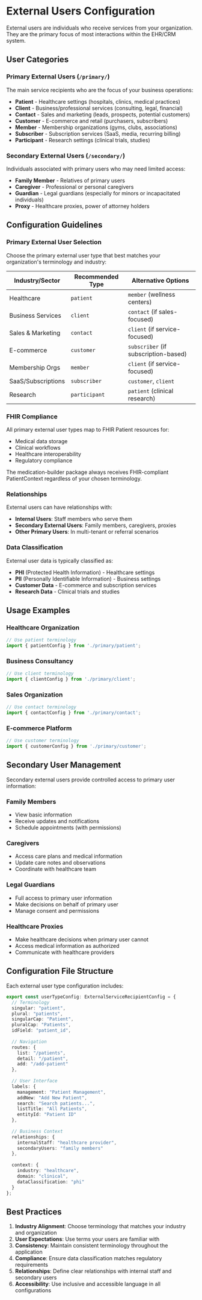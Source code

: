 # External Users Configuration

External users are individuals who receive services from your organization. They are the primary focus of most interactions within the EHR/CRM system.

## User Categories

### Primary External Users (`/primary/`)
The main service recipients who are the focus of your business operations:

- **Patient** - Healthcare settings (hospitals, clinics, medical practices)
- **Client** - Business/professional services (consulting, legal, financial)
- **Contact** - Sales and marketing (leads, prospects, potential customers)
- **Customer** - E-commerce and retail (purchasers, subscribers)
- **Member** - Membership organizations (gyms, clubs, associations)
- **Subscriber** - Subscription services (SaaS, media, recurring billing)
- **Participant** - Research settings (clinical trials, studies)

### Secondary External Users (`/secondary/`)
Individuals associated with primary users who may need limited access:

- **Family Member** - Relatives of primary users
- **Caregiver** - Professional or personal caregivers
- **Guardian** - Legal guardians (especially for minors or incapacitated individuals)
- **Proxy** - Healthcare proxies, power of attorney holders

## Configuration Guidelines

### Primary External User Selection
Choose the primary external user type that best matches your organization's terminology and industry:

| Industry/Sector | Recommended Type | Alternative Options |
|-----------------|------------------|-------------------|
| Healthcare | `patient` | `member` (wellness centers) |
| Business Services | `client` | `contact` (if sales-focused) |
| Sales & Marketing | `contact` | `client` (if service-focused) |
| E-commerce | `customer` | `subscriber` (if subscription-based) |
| Membership Orgs | `member` | `client` (if service-focused) |
| SaaS/Subscriptions | `subscriber` | `customer`, `client` |
| Research | `participant` | `patient` (clinical research) |

### FHIR Compliance
All primary external user types map to FHIR Patient resources for:
- Medical data storage
- Clinical workflows
- Healthcare interoperability
- Regulatory compliance

The medication-builder package always receives FHIR-compliant PatientContext regardless of your chosen terminology.

### Relationships
External users can have relationships with:
- **Internal Users**: Staff members who serve them
- **Secondary External Users**: Family members, caregivers, proxies
- **Other Primary Users**: In multi-tenant or referral scenarios

### Data Classification
External user data is typically classified as:
- **PHI** (Protected Health Information) - Healthcare settings
- **PII** (Personally Identifiable Information) - Business settings
- **Customer Data** - E-commerce and subscription services
- **Research Data** - Clinical trials and studies

## Usage Examples

### Healthcare Organization
```typescript
// Use patient terminology
import { patientConfig } from './primary/patient';
```

### Business Consultancy
```typescript
// Use client terminology
import { clientConfig } from './primary/client';
```

### Sales Organization
```typescript
// Use contact terminology  
import { contactConfig } from './primary/contact';
```

### E-commerce Platform
```typescript
// Use customer terminology
import { customerConfig } from './primary/customer';
```

## Secondary User Management

Secondary external users provide controlled access to primary user information:

### Family Members
- View basic information
- Receive updates and notifications
- Schedule appointments (with permissions)

### Caregivers
- Access care plans and medical information
- Update care notes and observations
- Coordinate with healthcare team

### Legal Guardians
- Full access to primary user information
- Make decisions on behalf of primary user
- Manage consent and permissions

### Healthcare Proxies
- Make healthcare decisions when primary user cannot
- Access medical information as authorized
- Communicate with healthcare providers

## Configuration File Structure

Each external user type configuration includes:

```typescript
export const userTypeConfig: ExternalServiceRecipientConfig = {
  // Terminology
  singular: "patient",
  plural: "patients", 
  singularCap: "Patient",
  pluralCap: "Patients",
  idField: "patient_id",
  
  // Navigation
  routes: {
    list: "/patients",
    detail: "/patient", 
    add: "/add-patient"
  },
  
  // User Interface
  labels: {
    management: "Patient Management",
    addNew: "Add New Patient",
    search: "Search patients...",
    listTitle: "All Patients",
    entityId: "Patient ID"
  },
  
  // Business Context
  relationships: {
    internalStaff: "healthcare provider",
    secondaryUsers: "family members"
  },
  
  context: {
    industry: "healthcare",
    domain: "clinical",
    dataClassification: "phi"
  }
};
```

## Best Practices

1. **Industry Alignment**: Choose terminology that matches your industry and organization
2. **User Expectations**: Use terms your users are familiar with
3. **Consistency**: Maintain consistent terminology throughout the application
4. **Compliance**: Ensure data classification matches regulatory requirements
5. **Relationships**: Define clear relationships with internal staff and secondary users
6. **Accessibility**: Use inclusive and accessible language in all configurations